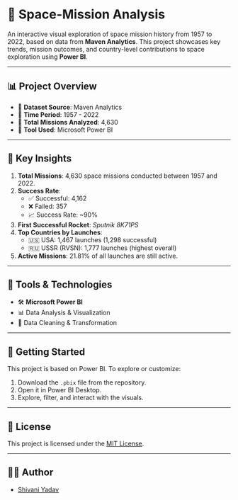 # 🚀 Space-Mission Analysis

An interactive visual exploration of space mission history from 1957 to 2022, based on data from **Maven Analytics**. This project showcases key trends, mission outcomes, and country-level contributions to space exploration using **Power BI**.

---

## 📊 Project Overview

- 📁 **Dataset Source**: Maven Analytics  
- 📅 **Time Period**: 1957 - 2022  
- 🚀 **Total Missions Analyzed**: 4,630  
- 🧠 **Tool Used**: Microsoft Power BI  

---

## 📌 Key Insights

1. **Total Missions**: 4,630 space missions conducted between 1957 and 2022.
2. **Success Rate**:  
   - ✅ Successful: 4,162  
   - ❌ Failed: 357  
   - 📈 Success Rate: ~90%
3. **First Successful Rocket**: *Sputnik 8K71PS*
4. **Top Countries by Launches**:  
   - 🇺🇸 USA: 1,467 launches (1,298 successful)  
   - 🇷🇺 USSR (RVSN): 1,777 launches (highest overall)
5. **Active Missions**: 21.81% of all launches are still active.

---

## 📍 Tools & Technologies

- 🛠 **Microsoft Power BI**  
- 📊 Data Analysis & Visualization  
- 🧹 Data Cleaning & Transformation  

---

## 🏁 Getting Started

This project is based on Power BI. To explore or customize:

1. Download the `.pbix` file from the repository.
2. Open it in Power BI Desktop.
3. Explore, filter, and interact with the visuals.

---

## 📄 License

This project is licensed under the [MIT License](LICENSE).

---

## 👩‍💻 Author

- [Shivani Yadav](https://github.com/Shivani243-Yadav)


